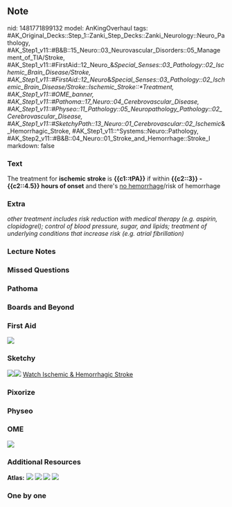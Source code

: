 ## Note
nid: 1481771899132
model: AnKingOverhaul
tags: #AK_Original_Decks::Step_1::Zanki_Step_Decks::Zanki_Neurology::Neuro_Pathology, #AK_Step1_v11::#B&B::15_Neuro::03_Neurovascular_Disorders::05_Management_of_TIA/Stroke, #AK_Step1_v11::#FirstAid::12_Neuro_&_Special_Senses::03_Pathology::02_Ischemic_Brain_Disease/Stroke, #AK_Step1_v11::#FirstAid::12_Neuro_&_Special_Senses::03_Pathology::02_Ischemic_Brain_Disease/Stroke::Ischemic_Stroke::*Treatment, #AK_Step1_v11::#OME_banner, #AK_Step1_v11::#Pathoma::17_Neuro::04_Cerebrovascular_Disease, #AK_Step1_v11::#Physeo::11_Pathology::05_Neuropathology_Pathology::02_Cerebrovascular_Disease, #AK_Step1_v11::#SketchyPath::13_Neuro::01_Cerebrovascular::02_Ischemic_&_Hemorrhagic_Stroke, #AK_Step1_v11::^Systems::Neuro::Pathology, #AK_Step2_v11::#B&B::04_Neuro::01_Stroke_and_Hemorrhage::Stroke_I
markdown: false

### Text
<div>
  The treatment for <b>ischemic stroke</b> is <b>{{c1::tPA}}</b> if
  within <b>{{c2::3}} - {{c2::4.5}} hours of onset</b> and there's
  <u>no hemorrhage</u>/risk of hemorrhage
</div>

### Extra
<i>other treatment includes risk reduction with medical therapy
(e.g. aspirin, clopidogrel); control of blood pressure, sugar, and
lipids; treatment of underlying conditions that increase risk (e.g.
atrial fibrillation)</i>

### Lecture Notes


### Missed Questions


### Pathoma


### Boards and Beyond


### First Aid
<img src="tmpcWKi13.png">

### Sketchy
<img src=
"emoblic%20stroke%20tPA%203-4.5%20hours_1566160514431.jpg"><img src="Zoverall%20picture%20(72)_1566160514431.JPG">
<a href=
"https://dashboard.sketchy.com/study/medical/courses/medical-pathophysiology/units/medical-pathophysiology-neuro/videos/medical-pathophysiology-neuro-cerebrovascular-ischemic-and-hemorrhagic-stroke?utm_source=anki&utm_medium=partnership&utm_campaign=february_update&utm_content=medical">
Watch Ischemic & Hemorrhagic Stroke</a>

### Pixorize


### Physeo


### OME
<div class="ome-widget">
  <a href="https://onlinemeded.org?ref=anki"><img src=
  "_OME_AnkiFlashcards_General_4.png"></a>
</div>

### Additional Resources
<b>Atlas:</b> <img src="tmpqnQTAF.png"> <img src="tmp9hx9GT.png">
<img src="tmptMoVFx.png"> <img src="tmpaBilLt.png">

### One by one

